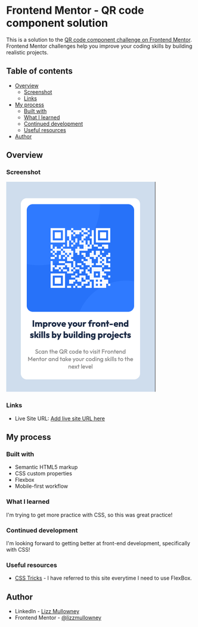 # Frontend Mentor - QR code component solution

This is a solution to the [QR code component challenge on Frontend Mentor](https://www.frontendmentor.io/challenges/qr-code-component-iux_sIO_H). Frontend Mentor challenges help you improve your coding skills by building realistic projects.

## Table of contents

- [Overview](#overview)
  - [Screenshot](#screenshot)
  - [Links](#links)
- [My process](#my-process)
  - [Built with](#built-with)
  - [What I learned](#what-i-learned)
  - [Continued development](#continued-development)
  - [Useful resources](#useful-resources)
- [Author](#author)

## Overview

### Screenshot

![Screenshot of Final Product](./images/QR-Code-Screenshot.png)

### Links

- Live Site URL: [Add live site URL here](https://your-live-site-url.com)

## My process

### Built with

- Semantic HTML5 markup
- CSS custom properties
- Flexbox
- Mobile-first workflow


### What I learned

I'm trying to get more practice with CSS, so this was great practice!


### Continued development

I'm looking forward to getting better at front-end development, specifically with CSS!


### Useful resources

- [CSS Tricks](https://www.css-tricks.com) - I have referred to this site everytime I need to use FlexBox.


## Author

- LinkedIn - [Lizz Mullowney](https://www.linkedin.com/in/elizabeth-mullowney/)
- Frontend Mentor - [@lizzmullowney](https://www.frontendmentor.io/profile/lizzmullowney)

